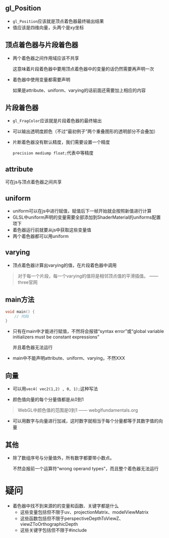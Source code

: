 ## gl_Position
- `gl_Position`应该就是顶点着色器最终输出结果  
- 值应该是四维向量，头两个是xy坐标 


## 顶点着色器与片段着色器
- 两个着色器之间作用域应该不共享  

  这意味着片段着色器中要用顶点着色器中的变量的话仍然需要再声明一次  

- 着色器中使用变量都需要声明  

  如果是attribute、uniform、varying的话前面还需要加上相应的内容

## 片段着色器

- `gl_FragColor`应该就是片段着色器的最终输出  

- 可以输出透明度颜色（不过“最初例子”两个重叠图形的透明部分不会叠加）

- 片断着色器没有默认精度，我们需要设置一个精度  

  `precision mediump float;`代表中等精度


## attribute
可在js与顶点着色器之间共享


## uniform
- uniform可以在js中进行赋值，赋值后下一帧开始就会按照新值进行计算  
- GLSL中uniform声明的变量需要全部添加到ShaderMaterial的uniforms配置项下  
- 着色器运行前就要从js中获取这些变量值  
- 两个着色器都可以用uniform


## varying
- 顶点着色器计算出varying的值，在片段着色器中调用

> 对于每一个片段，每一个varying的值将是相邻顶点值的平滑插值。 —— three官网

## main方法

```c
void main() {
    // 代码
}
```

- 只有在main中才能进行赋值，不然将会报错“syntax error”或“global variable initializers must be constant expressions”   

  并且着色器无法运行  

- main中不能声明attribute、uniform、varying，不然XXX  


## 向量
- 可以用`vec4( vec2(1,2) , 0, 1);`这种写法  

- 颜色值向量的每个分量值都是从0到1  

> WebGL中颜色值的范围是0到1 —— webglfundamentals.org

- 可以用数字与向量进行加减，这时数字就相当于每个分量都等于其数字值的向量

## 其他

- 除了数组序号与分量值外，所有数字都要带小数点。  

  不然会报前一个运算符“wrong operand types”，而且整个着色器无法运行


# 疑问
- 着色器中找不到来源的的变量和函数、关键字都是什么
  - 这些变量包括但不限于uv、projectionMatrix、modelViewMatrix
  - 这些函数包括但不限于perspectiveDepthToViewZ、viewZToOrthographicDepth
  - 这些关键字包括但不限于#include

